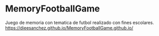 # MemoryFootballGame
Juego de memoria con tematica de futbol realizado con fines escolares.
https://dieesanchez.github.io/MemoryFootballGame.github.io/
